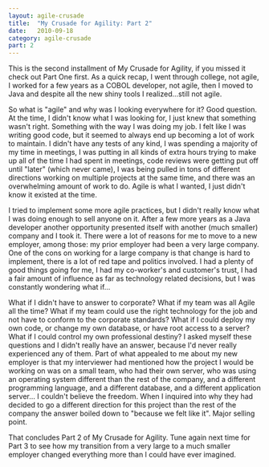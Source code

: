 ```yaml
---
layout: agile-crusade
title:  "My Crusade for Agility: Part 2"
date:   2010-09-18
category: agile-crusade
part: 2
---
```


This is the second installment of My Crusade for Agility, if you missed it
check out Part One first.  As a quick recap, I went through college, not agile,
I worked for a few years as a COBOL developer, not agile, then I moved to Java
and despite all the new shiny tools I realized...still not agile.


So what is "agile" and why was I looking everywhere for it? Good question. At
the time, I didn't know what I was looking for, I just knew that something
wasn't right. Something with the way I was doing my job. I felt like I was
writing good code, but it seemed to always end up becoming a lot of work to
maintain. I didn't have any tests of any kind, I was spending a majority of my
time in meetings, I was putting in all kinds of extra hours trying to make up
all of the time I had spent in meetings, code reviews were getting put off until
"later" (which never came), I was being pulled in tons of different directions
working on multiple projects at the same time, and there was an overwhelming
amount of work to do. Agile is what I wanted, I just didn't know it existed at
the time.


I tried to implement some more agile practices, but I didn't really know what I
was doing enough to sell anyone on it. After a few more years as a Java developer
another opportunity presented itself with another (much smaller) company and I
took it. There were a lot of reasons for me to move to a new employer, among
those: my prior employer had been a very large company. One of the cons on
working for a large company is that change is hard to implement, there is a lot
of red tape and politics involved. I had a plenty of good things going for me,
I had my co-worker's and customer's trust, I had a fair amount of influence as
far as technology related decisions, but I was constantly wondering what if...


What if I didn't have to answer to corporate? What if my team was all Agile all
the time? What if my team could use the right technology for the job and not
have to conform to the corporate standards? What if I could deploy my own code,
or change my own database, or have root access to a server? What if I could
control my own professional destiny?
I asked myself these questions and I didn't really have an answer, because I'd
never really experienced any of them. Part of what appealed to me about my new
employer is that my interviewer had mentioned how the project I would be working
on was on a small team, who had their own server, who was using an operating
system different than the rest of the company, and a different programming
language, and a different database, and a different application server... I
couldn't believe the freedom. When I inquired into why they had decided to go a
different direction for this project than the rest of the company the answer
boiled down to "because we felt like it". Major selling point.


That concludes Part 2 of My Crusade for Agility. Tune again next time for Part 3
to see how my transition from a very large to a much smaller employer changed
everything more than I could have ever imagined.
